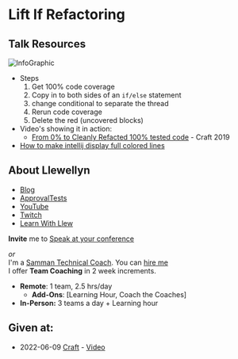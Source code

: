 # Lift If Refactoring

## Talk Resources

![InfoGraphic](./Slides/LiftIfRefactoring.gif)
* Steps
  1. Get 100% code coverage
  1. Copy in to both sides of an `if/else` statement
  1. change conditional to separate the thread
  1. Rerun code coverage
  1. Delete the red (uncovered blocks)
* Video's showing it in action:
  * [From 0% to Cleanly Refacted 100% tested code](https://www.youtube.com/watch?v=wp6oSVDdbXQ)  - Craft 2019 
* [How to make intellij display full colored lines](https://stackoverflow.com/questions/32907247/how-to-make-intellij-idea-coverage-display-full-colored-lines)
## About Llewellyn<!-- include: llewellyn.md -->

* [Blog](https://llewellynfalco.blogspot.com/)
* [ApprovalTests](https://github.com/approvals/)
* [YouTube](https://www.youtube.com/user/isidoreus/videos)
* [Twitch](https://www.twitch.tv/llewellynfalco)
* [Learn With Llew](https://github.com/LearnWithLlew)

**Invite** me to [Speak at your conference](Speaking_at_conferences.md)

*or*  
I'm a [Samman Technical Coach](https://sammancoaching.org/). You can [hire me](http://llewellynfalco.blogspot.com/p/hire-me.html)  
I offer **Team Coaching** in 2 week increments.
* **Remote**: 1 team, 2.5 hrs/day  
    * **Add-Ons**: [Learning Hour, Coach the Coaches]
* **In-Person:**  3 teams a day + Learning hour

<!-- endInclude -->

## Given at:
* 2022-06-09 [Craft](https://craft-conf.com/) - [Video](https://www.youtube.com/watch?v=uRP4BO8pA8M)
